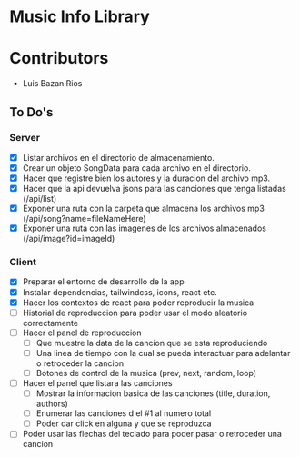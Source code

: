 # Music Info Library

# Contributors

- Luis Bazan Rios

## To Do's

### Server

- [x] Listar archivos en el directorio de almacenamiento.
- [x] Crear un objeto SongData para cada archivo en el directorio.
- [x] Hacer que registre bien los autores y la duracion del archivo mp3.
- [x] Hacer que la api devuelva jsons para las canciones que tenga listadas (/api/list)
- [x] Exponer una ruta con la carpeta que almacena los archivos mp3 (/api/song?name=fileNameHere)
- [x] Exponer una ruta con las imagenes de los archivos almacenados (/api/image?id=imageId)

### Client

- [x] Preparar el entorno de desarrollo de la app
- [x] Instalar dependencias, tailwindcss, icons, react etc.
- [x] Hacer los contextos de react para poder reproducir la musica
- [ ] Historial de reproduccion para poder usar el modo aleatorio correctamente
- [ ] Hacer el panel de reproduccion
  - [ ] Que muestre la data de la cancion que se esta reproduciendo
  - [ ] Una linea de tiempo con la cual se pueda interactuar para adelantar o retroceder la cancion
  - [ ] Botones de control de la musica (prev, next, random, loop)
- [ ] Hacer el panel que listara las canciones
  - [ ] Mostrar la informacion basica de las canciones (title, duration, authors)
  - [ ] Enumerar las canciones d el #1 al numero total
  - [ ] Poder dar click en alguna y que se reproduzca
- [ ] Poder usar las flechas del teclado para poder pasar o retroceder una cancion
